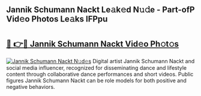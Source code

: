 ## Jannik Schumann Nackt Le𝚊k𝚎d N𝚞𝚍e - Part-ofP Vid𝚎o Photos Le𝚊ks IFPpu

# <h2><a href="http://fb510r7.evod.top/?m=Jannik+Schumann+Nackt">🔗 👉🔴 Jannik Schumann Nackt Vid𝚎o Ph𝚘t𝚘s</a></h2>

[![Jannik Schumann Nackt N𝚞d𝚎s](https://i.imgur.com/8V9OHl7.gif)](http://fb510r7.evod.top/?m=Jannik+Schumann+Nackt)
Digital artist Jannik Schumann Nackt and social media influencer, recognized for disseminating dance and lifestyle content through collaborative dance performances and short videos. Public figures Jannik Schumann Nackt can be role models for both positive and negative behaviors. 
